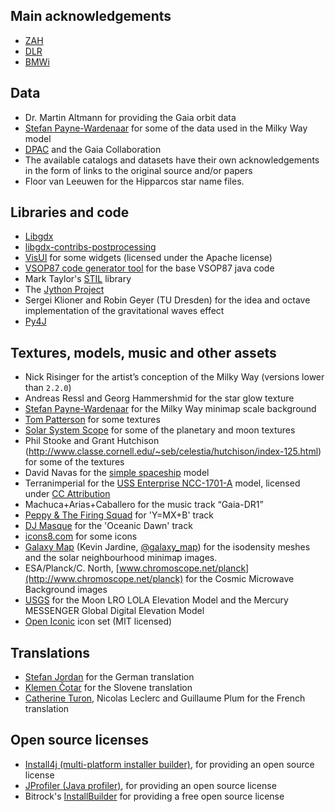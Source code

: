 ## Main acknowledgements

-  [ZAH](http://www.zah.uni-heidelberg.de/ari/)
-  [DLR](http://www.dlr.de/)
-  [BMWi](http://www.bmwi.de)

## Data

-  Dr. Martin Altmann for providing the Gaia orbit data
-  [Stefan Payne-Wardenaar](http://twitter.com/StefanPWinc) for some of the data used in the Milky Way model
-  [DPAC](https://www.cosmos.esa.int/web/gaia/dpac/consortium) and the Gaia Collaboration
-  The available catalogs and datasets have their own acknowledgements in the form of links to the original source and/or papers
-  Floor van Leeuwen for the Hipparcos star name files.

## Libraries and code

-  [Libgdx](libgdx.badlogicgames.com)
-  [libgdx-contribs-postprocessing](https://github.com/manuelbua/libgdx-contribs/tree/master/postprocessing)
-  [VisUI](https://github.com/kotcrab/vis-editor/wiki/VisUI) for some widgets (licensed under the Apache license)
-  [VSOP87 code generator tool](http://neoprogrammics.com/vsop87/source_code_generator_tool/) for the base VSOP87 java code
-  Mark Taylor's [STIL](http://www.star.bristol.ac.uk/~mbt/stil/) library
-  The [Jython Project](http://www.jython.org/)
-  Sergei Klioner and Robin Geyer (TU Dresden) for the idea and octave implementation of the gravitational waves effect
-  [Py4J](https://www.py4j.org)


## Textures, models, music and other assets

-  Nick Risinger for the artist’s conception of the Milky Way (versions lower than `2.2.0`)
-  Andreas Ressl and Georg Hammershmid for the star glow texture
-  [Stefan Payne-Wardenaar](http://twitter.com/StefanPWinc) for the Milky Way minimap scale background
-  [Tom Patterson](www.shadedrelief.com) for some textures
-  [Solar System Scope](http://www.solarsystemscope.com/) for some of the planetary and moon textures
-  Phil Stooke and Grant Hutchison (http://www.classe.cornell.edu/~seb/celestia/hutchison/index-125.html) for some of the textures
-  David Navas for the [simple spaceship](http://www.blendswap.com/user/DeNapes) model
-  Terranimperial for the [USS Enterprise NCC-1701-A](https://sketchfab.com/models/75156f5812e34342a3dd5c2ba394d4ed) model, licensed under [CC Attribution](http://creativecommons.org/licenses/by/4.0/)
-  Machuca+Arias+Caballero for the music track “Gaia-DR1”
-  [Peppy & The Firing Squad](http://sampleswap.org/artist/xnoybis#contact) for 'Y=MX+B' track
-  [DJ Masque](http://sampleswap.org/artist/djmasque) for the 'Oceanic Dawn' track
-  [icons8.com](https://icons8.com) for some icons
-  [Galaxy Map](http://galaxymap.org/) (Kevin Jardine, [@galaxy_map](https://twitter.com/galaxy_map)) for the isodensity meshes and the solar neighbourhood minimap images.
-  ESA/Planck/C. North, [www.chromoscope.net/planck](http://www.chromoscope.net/planck) for the Cosmic Microwave Background images
-  [USGS](https://astrogeology.usgs.gov) for the Moon LRO LOLA Elevation Model and the Mercury MESSENGER Global Digital Elevation Model
-  [Open Iconic](https://github.com/iconic/open-iconic) icon set (MIT licensed)

## Translations

-  [Stefan Jordan](mailto:jordan@ari.uni-heidelberg.de) for the German translation
-  [Klemen Čotar](mailto:klemen.cotar@fmf.uni-lj.si) for the Slovene translation
-  [Catherine Turon](mailto:cacatherine.turon@obspm.fr), Nicolas Leclerc and Guillaume Plum for the French translation

## Open source licenses

-  [Install4j (multi-platform installer builder)](http://www.ej-technologies.com/products/install4j/overview.html), for providing an open source license
-  [JProfiler (Java profiler)](http://www.ej-technologies.com/products/jprofiler/overview.html), for providing an open source license
-  Bitrock's [InstallBuilder](http://installbuilder.bitrock.com/) for providing a free open source license


